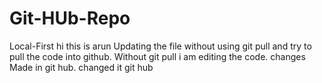 # Git-HUb-Repo
Local-First
hi this is arun
Updating the file without using git pull and try to pull the code into github.
Without git pull i am editing the code.
changes Made in git hub.
changed it git hub
